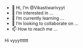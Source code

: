 - 👋 Hi, I’m @Vikastiwarivyyt
- 👀 I’m interested in ...
- 🌱 I’m currently learning ...
- 💞️ I’m looking to collaborate on ...
- 📫 How to reach me ...

<!---
Vikastiwarivyyt/Vikastiwarivyyt is a ✨ special ✨ repository because its `README.md` (this file) appears on your GitHub profile.
You can click the Preview link to take a look at your changes.
--->
Hi vyyytttttt
